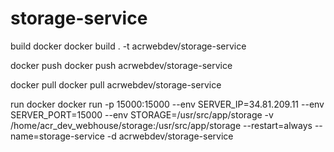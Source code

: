 # storage-service

build docker
docker build . -t acrwebdev/storage-service

docker push
docker push acrwebdev/storage-service

docker pull
docker pull acrwebdev/storage-service

run docker
docker run -p 15000:15000 --env SERVER_IP=34.81.209.11 --env SERVER_PORT=15000 --env STORAGE=/usr/src/app/storage -v /home/acr_dev_webhouse/storage:/usr/src/app/storage --restart=always --name=storage-service -d acrwebdev/storage-service
